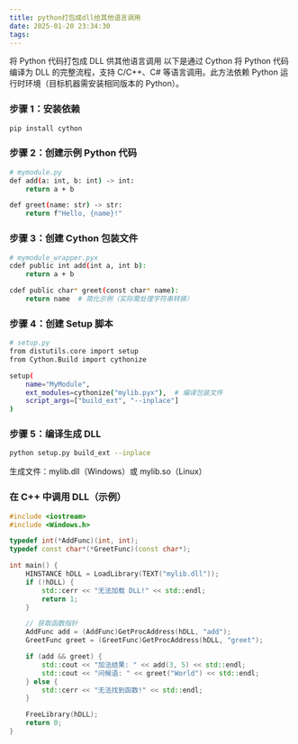 ```yaml
---
title: python打包成dll给其他语言调用
date: 2025-01-20 23:34:30
tags:
---
```


将 Python 代码打包成 DLL 供其他语言调用
以下是通过 Cython 将 Python 代码编译为 DLL 的完整流程，支持 C/C++、C# 等语言调用。此方法依赖 Python 运行时环境（目标机器需安装相同版本的 Python）。

### 步骤 1：安装依赖
```bash
pip install cython
```

### 步骤 2：创建示例 Python 代码
```bash
# mymodule.py
def add(a: int, b: int) -> int:
    return a + b

def greet(name: str) -> str:
    return f"Hello, {name}!"
```

### 步骤 3：创建 Cython 包装文件
```bash
# mymodule_wrapper.pyx
cdef public int add(int a, int b):
    return a + b

cdef public char* greet(const char* name):
    return name  # 简化示例（实际需处理字符串转换）
```

### 步骤 4：创建 Setup 脚本
```bash
# setup.py
from distutils.core import setup
from Cython.Build import cythonize

setup(
    name="MyModule",
    ext_modules=cythonize("mylib.pyx"),  # 编译包装文件
    script_args=["build_ext", "--inplace"]
)
```

### 步骤 5：编译生成 DLL
```bash
python setup.py build_ext --inplace
```
生成文件：mylib.dll（Windows）或 mylib.so（Linux）

### 在 C++ 中调用 DLL（示例）
```cpp
#include <iostream>
#include <Windows.h>

typedef int(*AddFunc)(int, int);
typedef const char*(*GreetFunc)(const char*);

int main() {
    HINSTANCE hDLL = LoadLibrary(TEXT("mylib.dll"));
    if (!hDLL) {
        std::cerr << "无法加载 DLL!" << std::endl;
        return 1;
    }

    // 获取函数指针
    AddFunc add = (AddFunc)GetProcAddress(hDLL, "add");
    GreetFunc greet = (GreetFunc)GetProcAddress(hDLL, "greet");

    if (add && greet) {
        std::cout << "加法结果: " << add(3, 5) << std::endl;
        std::cout << "问候语: " << greet("World") << std::endl;
    } else {
        std::cerr << "无法找到函数!" << std::endl;
    }

    FreeLibrary(hDLL);
    return 0;
}
```



